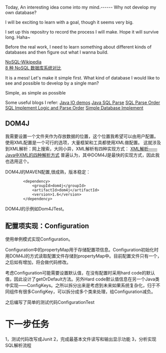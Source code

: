 Today, An interesting idea come into my mind.------ Why not develop my own database?

I will be exciting to learn with a goal, though it seems very big.

I set up this repositry to record the process I will make. Hope it will survive long. Haha~

Before the real work, I need to learn something about different kinds of databases and then figure out what I wanna build.

[NoSQL-Wikipedia](https://zh.wikipedia.org/zh/NoSQL)  
[8 种 NoSQL 数据库系统对比](http://blog.jobbole.com/1344/)

It is a mess! 
Let's make it simple first.
What kind of database I would like to see and possible to develop by a single man?

Simple, as simple as possible

Some useful blogs I refer:
[Java IO demos](http://www.iteye.com/news/31830)
[Java SQL Parse](http://www.cnblogs.com/zcftech/archive/2013/06/10/3131286.html)
[SQL Parse Order](http://www.cnblogs.com/annsshadow/p/5037667.html)
[SQL Implement Logic and Parse Order](http://blog.csdn.net/coslay/article/details/45876603)
[Simple Database Implement](http://www.ruanyifeng.com/blog/2014/07/database_implementation.html)


DOM4J
---------------

我需要设置一个文件夹作为存放数据的位置，这个位置我希望可以由用户配置。
使用XML配置是一个可行的选项，大量框架和工具都使用XML做配置。
这就涉及到XML解析：网上搜索，大同小异，XML解析有四种实现方式：
[XML解析——Java中XML的四种解析方式](http://www.cnblogs.com/longqingyang/p/5577937.html)
普遍认为，其中DOM4J是最快的实现方式，因此我也选用这个。



DOM4J的MAVEN配置,很成熟，版本稳定：
```
        <dependency>
            <groupId>dom4j</groupId>
            <artifactId>dom4j</artifactId>
            <version>1.6</version>
        </dependency>
```

DOM4J的示例如Dom4JTest。

配置项实现：Configuration
-------------------
使用单例模式实现Configuration。

Configuration中的propertyMap用于存储配置项信息。Configuration初始化时用DOM4J的方式读取配置文件存储到propertyMap中。目前配置文件只有一个，之后如有增加，将会做代码修改。

考虑Configuration可能需要设置默认值，在没有配置时采用hard code的默认值，因此设计了getOrDefault方法。另外Hard code默认值信息在另一个Java类中实现——ConfigKeys。之所以拆分出来是考虑到未来如果系统复杂化，归于不同组件有很多ConfigKey，可以拆分成多个类来处理，给Configuration减负。

之后编写了简单的测试代码ConfigurationTest

下一步任务
====================

1，测试代码改写成Junit
2，完成最基本文件读写和输出显示功能
3，分析实现SQL解析流程